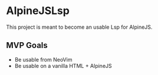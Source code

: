 # AlpineJSLsp

This project is meant to become an usable Lsp for AlpineJS.

## MVP Goals

- Be usable from NeoVim
- Be usable on a vanilla HTML + AlpineJS

